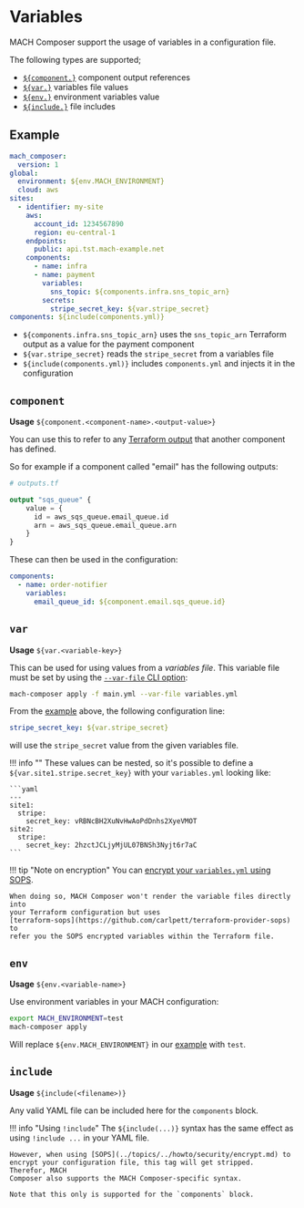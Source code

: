 # Variables

MACH Composer support the usage of variables in a configuration file.

The following types are supported;

- [`${component.}`](#component) component output references
- [`${var.}`](#var) variables file values
- [`${env.}`](#env) environment variables value
- [`${include.}`](#include) file includes

## Example

```yaml
mach_composer:
  version: 1
global:
  environment: ${env.MACH_ENVIRONMENT}
  cloud: aws
sites:
  - identifier: my-site
    aws:
      account_id: 1234567890
      region: eu-central-1
    endpoints:
      public: api.tst.mach-example.net
    components:
      - name: infra
      - name: payment
        variables:
          sns_topic: ${components.infra.sns_topic_arn}
        secrets:
          stripe_secret_key: ${var.stripe_secret}
components: ${include(components.yml)}
```

- `${components.infra.sns_topic_arn}` uses the `sns_topic_arn` Terraform output
  as a value for the payment component
- `${var.stripe_secret}` reads the `stripe_secret` from a variables file
- `${include(components.yml)}` includes `components.yml` and injects it in the configuration

## `component`
**Usage** `${component.<component-name>.<output-value>}`

You can use this to refer to any [Terraform output](https://www.terraform.io/docs/language/values/outputs.html) that another component has defined.

So for example if a component called "email" has the following outputs:

```terraform
# outputs.tf

output "sqs_queue" {
    value = {
      id = aws_sqs_queue.email_queue.id
      arn = aws_sqs_queue.email_queue.arn
    }
}
```

These can then be used in the configuration:

```yaml
components:
  - name: order-notifier
    variables:
      email_queue_id: ${component.email.sqs_queue.id}
```

## `var`
**Usage** `${var.<variable-key>}`

This can be used for using values from a *variables file*. This variable file must be set by using the [`--var-file` CLI option](./cli.md#apply):

```bash
mach-composer apply -f main.yml --var-file variables.yml
```

From the [example](#example) above, the following configuration line:
```yaml
stripe_secret_key: ${var.stripe_secret}
```

will use the `stripe_secret` value from the given variables file.

!!! info ""
    These values can be nested, so it's possible to define a
    `${var.site1.stripe.secret_key}` with your `variables.yml` looking like:

    ```yaml
    ---
    site1:
      stripe:
        secret_key: vRBNcBH2XuNvHwAoPdDnhs2XyeVMOT
    site2:
      stripe:
        secret_key: 2hzctJCLjyMjUL07BNSh3Nyjt6r7aC
    ```

!!! tip "Note on encryption"
    You can [encrypt your `variables.yml` using SOPS](../howto/security/encrypt.md#encrypted-variables).

    When doing so, MACH Composer won't render the variable files directly into
    your Terraform configuration but uses
    [terraform-sops](https://github.com/carlpett/terraform-provider-sops) to
    refer you the SOPS encrypted variables within the Terraform file.

## `env`
**Usage** `${env.<variable-name>}`

Use environment variables in your MACH configuration:

```bash
export MACH_ENVIRONMENT=test
mach-composer apply
```

Will replace `${env.MACH_ENVIRONMENT}` in our [example](#example) with `test`.

## `include`
**Usage** `${include(<filename>)}`

Any valid YAML file can be included here for the `components` block.

!!! info "Using `!include`"
    The `${include(...)}` syntax has the same effect as using `!include ...` in your YAML file.

    However, when using [SOPS](../topics/../howto/security/encrypt.md) to
    encrypt your configuration file, this tag will get stripped.  Therefor, MACH
    Composer also supports the MACH Composer-specific syntax.

    Note that this only is supported for the `components` block.

